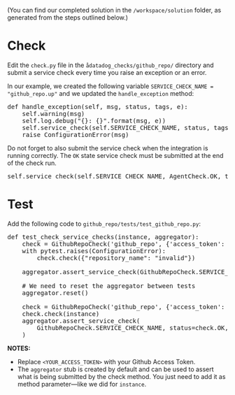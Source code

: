(You can find our completed solution in the `/workspace/solution` folder, as generated from the steps outlined below.)

# Check

Edit the `check.py` file in the `ådatadog_checks/github_repo/` directory and submit a service check every time you raise an exception or an error.

In our example, we created the following variable `SERVICE_CHECK_NAME = "github_repo.up"` and we updated the `handle_exception` method:

<pre class="file" data-target="clipboard">
def handle_exception(self, msg, status, tags, e):
    self.warning(msg)
    self.log.debug("{}: {}".format(msg, e))
    self.service_check(self.SERVICE_CHECK_NAME, status, tags=tags)
    raise ConfigurationError(msg)
</pre>

Do not forget to also submit the service check when the integration is running correctly.
The `OK` state service check must be submitted at the end of the check run.

<pre class="file" data-target="clipboard">
self.service_check(self.SERVICE_CHECK_NAME, AgentCheck.OK, tags=tags)
</pre>

# Test

Add the following code to `github_repo/tests/test_github_repo.py`:

<pre class="file" data-target="clipboard">
def test_check_service_checks(instance, aggregator):
    check = GithubRepoCheck('github_repo', {'access_token': "invalid"}, {})
    with pytest.raises(ConfigurationError):
        check.check({"repository_name": "invalid"})

    aggregator.assert_service_check(GithubRepoCheck.SERVICE_CHECK_NAME, status=check.CRITICAL)

    # We need to reset the aggregator between tests
    aggregator.reset()

    check = GithubRepoCheck('github_repo', {'access_token': "<YOUR_ACCESS_TOKEN>"}, {})
    check.check(instance)
    aggregator.assert_service_check(
        GithubRepoCheck.SERVICE_CHECK_NAME, status=check.OK, tags=['repository_name:Datadog/integrations-extras']
    )
</pre>

__NOTES:__ 

- Replace `<YOUR_ACCESS_TOKEN>` with your Github Access Token.
- The `aggregator` stub is created by default and can be used to assert what is being submitted by the check method. You just need to add it as method parameter—like we did for `instance`.

